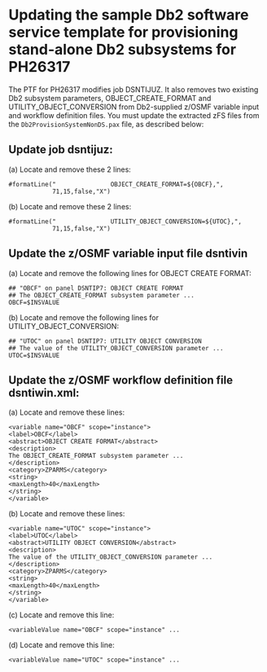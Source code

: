 # Updating the sample Db2 software service template for provisioning stand-alone Db2 subsystems for PH26317

The PTF for PH26317 modifies job DSNTIJUZ. It also removes two existing Db2 subsystem parameters, OBJECT_CREATE_FORMAT and UTILITY_OBJECT_CONVERSION from Db2-supplied z/OSMF variable input and workflow definition files. You must update the extracted zFS files from the `Db2ProvisionSystemNonDS.pax` file, as described below:

## Update job dsntijuz:

(a) Locate and remove these 2 lines:

    #formatLine("               OBJECT_CREATE_FORMAT=${OBCF},",
                71,15,false,"X")                                     


(b) Locate and remove these 2 lines:

    #formatLine("               UTILITY_OBJECT_CONVERSION=${UTOC},", 
                71,15,false,"X") 

## Update the z/OSMF variable input file dsntivin

(a) Locate and remove the following lines for OBJECT CREATE FORMAT:

    ## "OBCF" on panel DSNTIP7: OBJECT CREATE FORMAT
    ## The OBJECT_CREATE_FORMAT subsystem parameter ...
    OBCF=$INSVALUE                                  

(b) Locate and remove the following lines for UTILITY_OBJECT_CONVERSION: 

    ## "UTOC" on panel DSNTIP7: UTILITY OBJECT CONVERSION   
    ## The value of the UTILITY_OBJECT_CONVERSION parameter ...
    UTOC=$INSVALUE                              

## Update the z/OSMF workflow definition file dsntiwin.xml:

(a) Locate and remove these lines: 

    <variable name="OBCF" scope="instance">     
    <label>OBCF</label>                         
    <abstract>OBJECT CREATE FORMAT</abstract>   
    <description>                               
    The OBJECT_CREATE_FORMAT subsystem parameter ...
    </description>                              
    <category>ZPARMS</category>                 
    <string>                                    
    <maxLength>40</maxLength>                   
    </string>                                   
    </variable>                                 

(b) Locate and remove these lines: 

    <variable name="UTOC" scope="instance">             
    <label>UTOC</label>                                 
    <abstract>UTILITY OBJECT CONVERSION</abstract>      
    <description>                                       
    The value of the UTILITY_OBJECT_CONVERSION parameter ...
    </description>                                      
    <category>ZPARMS</category>                         
    <string>                                            
    <maxLength>40</maxLength>                           
    </string>                                           
    </variable>                                         

(c) Locate and remove this line: 

    <variableValue name="OBCF" scope="instance" ...

(d) Locate and remove this line: 

    <variableValue name="UTOC" scope="instance" ...
 

